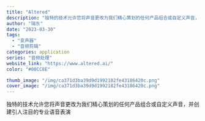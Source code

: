 ```yaml
---
title: "Altered"
description: "独特的技术允许您将声音更改为我们精心策划的任何产品组合或自定义声音，并创建引人注目的专业语音表演"
author: "瑞东"
date: "2023-03-30"
tags:
  - "变声器"
  - "音频剪辑"
categories: application
series: "音频处理"
website_link: "https://www.altered.ai/"
color: "#00CC8E"

thumb_image: "/img/ca371d3ba39d9d1992182fe43186420c.png"
cover_image: "/img/ca371d3ba39d9d1992182fe43186420c.png"
---
```


独特的技术允许您将声音更改为我们精心策划的任何产品组合或自定义声音，并创建引人注目的专业语音表演